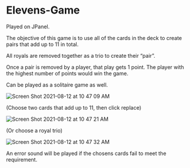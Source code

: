 # Elevens-Game

Played on JPanel.

The objective of this game is to use all of the cards in the deck to create pairs that add up to 11 in total. 

All royals are removed together as a trio to create their “pair”.

Once a pair is removed by a player, that play gets 1 point. The player with the highest number of points would win the game.

Can be played as a solitaire game as well.

![Screen Shot 2021-08-12 at 10 47 09 AM](https://user-images.githubusercontent.com/85253089/129247737-0fd7a898-7bfd-4f03-859a-ae61053240f1.png)

(Choose two cards that add up to 11, then click replace)

![Screen Shot 2021-08-12 at 10 47 21 AM](https://user-images.githubusercontent.com/85253089/129247741-ebcd47f1-1536-4761-8248-c291e31e7d52.png)

(Or choose a royal trio)

![Screen Shot 2021-08-12 at 10 47 32 AM](https://user-images.githubusercontent.com/85253089/129247742-b507a4f4-e483-45bb-9fdf-f7442067e230.png)

An error sound will be played if the chosens cards fail to meet the requirement.
